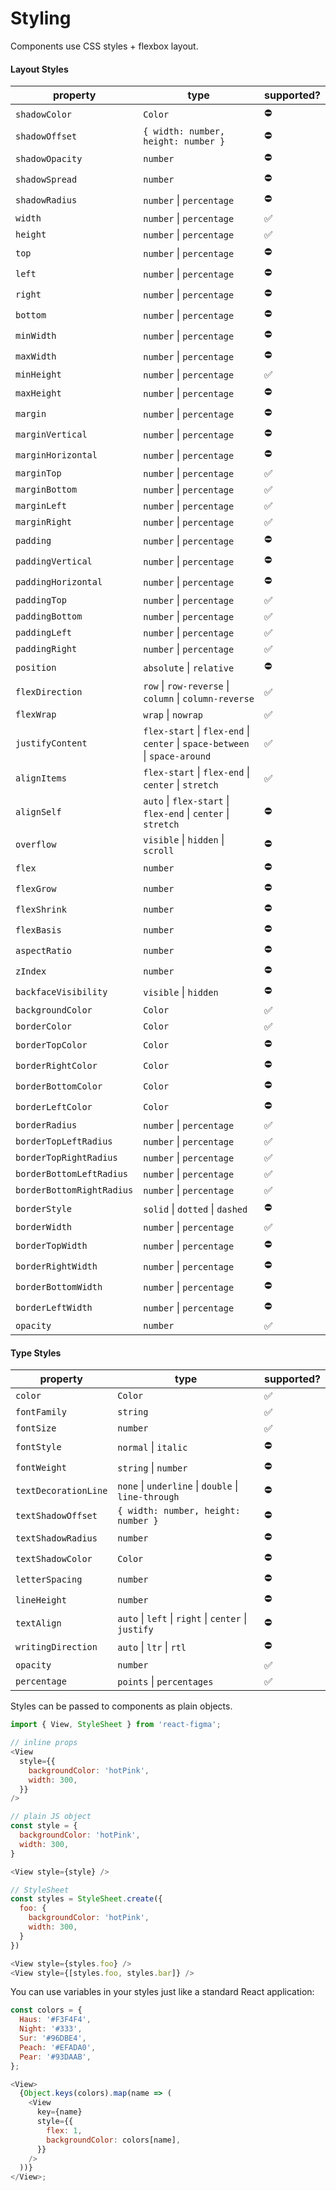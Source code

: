 # Styling

Components use CSS styles + flexbox layout.

#### Layout Styles

| property                  | type                                                                                        | supported? |
| ------------------------- | ------------------------------------------------------------------------------------------- | ---------- |
| `shadowColor`             | `Color`                                                                                     | ⛔         |
| `shadowOffset`            | `{ width: number, height: number }`                                                         | ⛔         |
| `shadowOpacity`           | `number`                                                                                    | ⛔         |
| `shadowSpread`            | `number`                                                                                    | ⛔         |
| `shadowRadius`            | `number` &#124; `percentage`                                                                | ⛔         |
| `width`                   | `number` &#124; `percentage`                                                                | ✅         |
| `height`                  | `number` &#124; `percentage`                                                                | ✅         |
| `top`                     | `number` &#124; `percentage`                                                                | ⛔         |
| `left`                    | `number` &#124; `percentage`                                                                | ⛔         |
| `right`                   | `number` &#124; `percentage`                                                                | ⛔         |
| `bottom`                  | `number` &#124; `percentage`                                                                | ⛔         |
| `minWidth`                | `number` &#124; `percentage`                                                                | ⛔         |
| `maxWidth`                | `number` &#124; `percentage`                                                                | ⛔         |
| `minHeight`               | `number` &#124; `percentage`                                                                | ✅         |
| `maxHeight`               | `number` &#124; `percentage`                                                                | ⛔         |
| `margin`                  | `number` &#124; `percentage`                                                                | ⛔         |
| `marginVertical`          | `number` &#124; `percentage`                                                                | ⛔         |
| `marginHorizontal`        | `number` &#124; `percentage`                                                                | ⛔         |
| `marginTop`               | `number` &#124; `percentage`                                                                | ✅         |
| `marginBottom`            | `number` &#124; `percentage`                                                                | ✅         |
| `marginLeft`              | `number` &#124; `percentage`                                                                | ✅         |
| `marginRight`             | `number` &#124; `percentage`                                                                | ✅         |
| `padding`                 | `number` &#124; `percentage`                                                                | ⛔         |
| `paddingVertical`         | `number` &#124; `percentage`                                                                | ⛔         |
| `paddingHorizontal`       | `number` &#124; `percentage`                                                                | ⛔         |
| `paddingTop`              | `number` &#124; `percentage`                                                                | ✅         |
| `paddingBottom`           | `number` &#124; `percentage`                                                                | ✅         |
| `paddingLeft`             | `number` &#124; `percentage`                                                                | ✅         |
| `paddingRight`            | `number` &#124; `percentage`                                                                | ✅         |
| `position`                | `absolute` &#124; `relative`                                                                | ⛔         |
| `flexDirection`           | `row` &#124; `row-reverse` &#124; `column` &#124; `column-reverse`                          | ✅         |
| `flexWrap`                | `wrap` &#124; `nowrap`                                                                      | ✅         |
| `justifyContent`          | `flex-start` &#124; `flex-end` &#124; `center` &#124; `space-between` &#124; `space-around` | ✅         |
| `alignItems`              | `flex-start` &#124; `flex-end` &#124; `center` &#124; `stretch`                             | ✅         |
| `alignSelf`               | `auto` &#124; `flex-start` &#124; `flex-end` &#124; `center` &#124; `stretch`               | ⛔         |
| `overflow`                | `visible` &#124; `hidden` &#124; `scroll`                                                   | ⛔         |
| `flex`                    | `number`                                                                                    | ⛔         |
| `flexGrow`                | `number`                                                                                    | ⛔         |
| `flexShrink`              | `number`                                                                                    | ⛔         |
| `flexBasis`               | `number`                                                                                    | ⛔         |
| `aspectRatio`             | `number`                                                                                    | ⛔️         |
| `zIndex`                  | `number`                                                                                    | ⛔         |
| `backfaceVisibility`      | `visible` &#124; `hidden`                                                                   | ⛔️         |
| `backgroundColor`         | `Color`                                                                                     | ✅         |
| `borderColor`             | `Color`                                                                                     | ✅         |
| `borderTopColor`          | `Color`                                                                                     | ⛔         |
| `borderRightColor`        | `Color`                                                                                     | ⛔         |
| `borderBottomColor`       | `Color`                                                                                     | ⛔         |
| `borderLeftColor`         | `Color`                                                                                     | ⛔         |
| `borderRadius`            | `number` &#124; `percentage`                                                                | ✅         |
| `borderTopLeftRadius`     | `number` &#124; `percentage`                                                                | ✅         |
| `borderTopRightRadius`    | `number` &#124; `percentage`                                                                | ✅         |
| `borderBottomLeftRadius`  | `number` &#124; `percentage`                                                                | ✅         |
| `borderBottomRightRadius` | `number` &#124; `percentage`                                                                | ✅         |
| `borderStyle`             | `solid` &#124; `dotted` &#124; `dashed`                                                     | ⛔         |
| `borderWidth`             | `number` &#124; `percentage`                                                                | ✅         |
| `borderTopWidth`          | `number` &#124; `percentage`                                                                | ⛔         |
| `borderRightWidth`        | `number` &#124; `percentage`                                                                | ⛔         |
| `borderBottomWidth`       | `number` &#124; `percentage`                                                                | ⛔         |
| `borderLeftWidth`         | `number` &#124; `percentage`                                                                | ⛔         |
| `opacity`                 | `number`                                                                                    | ✅         |

#### Type Styles

| property             | type                                                                 | supported? |
| -------------------- | -------------------------------------------------------------------- | ---------- |
| `color`              | `Color`                                                              | ✅         |
| `fontFamily`         | `string`                                                             | ✅         |
| `fontSize`           | `number`                                                             | ✅         |
| `fontStyle`          | `normal` &#124; `italic`                                             | ⛔         |
| `fontWeight`         | `string` &#124; `number`                                             | ⛔         |
| `textDecorationLine` | `none` &#124; `underline` &#124; `double` &#124; `line-through`      | ⛔         |
| `textShadowOffset`   | `{ width: number, height: number }`                                  | ⛔         |
| `textShadowRadius`   | `number`                                                             | ⛔         |
| `textShadowColor`    | `Color`                                                              | ⛔         |
| `letterSpacing`      | `number`                                                             | ⛔         |
| `lineHeight`         | `number`                                                             | ⛔         |
| `textAlign`          | `auto` &#124; `left` &#124; `right` &#124; `center` &#124; `justify` | ⛔         |
| `writingDirection`   | `auto` &#124; `ltr` &#124; `rtl`                                     | ⛔️        |
| `opacity`            | `number`                                                             | ✅         |
| `percentage`         | `points` &#124; `percentages`                                        | ✅         |

Styles can be passed to components as plain objects.

```js
import { View, StyleSheet } from 'react-figma';

// inline props
<View
  style={{
    backgroundColor: 'hotPink',
    width: 300,
  }}
/>

// plain JS object
const style = {
  backgroundColor: 'hotPink',
  width: 300,
}

<View style={style} />

// StyleSheet
const styles = StyleSheet.create({
  foo: {
    backgroundColor: 'hotPink',
    width: 300,
  }
})

<View style={styles.foo} />
<View style={[styles.foo, styles.bar]} />
```

You can use variables in your styles just like a standard React application:

```javascript
const colors = {
  Haus: '#F3F4F4',
  Night: '#333',
  Sur: '#96DBE4',
  Peach: '#EFADA0',
  Pear: '#93DAAB',
};

<View>
  {Object.keys(colors).map(name => (
    <View
      key={name}
      style={{
        flex: 1,
        backgroundColor: colors[name],
      }}
    />
  ))}
</View>;
```
